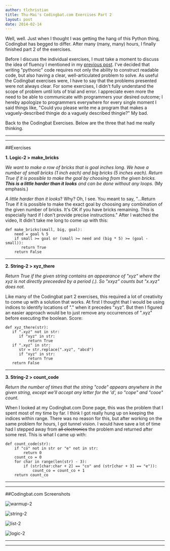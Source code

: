 ```yaml
---
author: tlchristian
title: Thu-Mai's Codingbat.com Exercises Part 2
layout: post
date: 2014-02-14
---
```


Well, well.  Just when I thought I was getting the hang of this Python thing, Codingbat has begged to differ.  After many (many, many) hours, I finally finished part 2 of the exercises.  

Before I discuss the individual exercises, I must take a moment to discuss the idea of fluency I mentioned in my [previous post](http://tlchristian.github.io/spring2014/2014/02/06/ThuMaiCodingbat1.html).  I've decided that writing "pythonic" code requires not only the ability to construct readable code, but also having a clear, well-articulated problem to solve.  As useful the Codingbat exercises were, I have to say that the problems presented were not always clear.  For some exercises, I didn't fully understand the scope of problem until lots of trial and error.  I appreciate even more the need to be able to communicate with programmers your desired outcome; I hereby apologize to programmers everywhere for every single moment I said things like, "Could you please write me a program that makes a vaguely-described thingie do a vaguely described thingie?"  My bad.

Back to the Codingbat Exercises.  Below are the three that had me really thinking.

***
***

##Exercises

**1. Logic-2 > make_bricks**

_We want to make a row of bricks that is goal inches long. We have a number of small bricks (1 inch each) and big bricks (5 inches each). Return True if it is possible to make the goal by choosing from the given bricks. **This is a little harder than it looks** and can be done without any loops._  (My emphasis.)


_A little harder than it looks_?  Why?  Oh, I see.  You meant to say, "...Return True if it is possible to make the exact goal by choosing any combination of the given number of bricks.  It's OK if you have bricks remaining.  This is especially hard if I don't provide precise instructions."  After I watched the video, It didn't take me long to come up with this:

```
def make_bricks(small, big, goal):
    need = goal % 5
    if small >= goal or (small >= need and (big * 5) >= (goal - small)):
       return True
    return False
```

***

**2. String-2 > xyz_there**

_Return True if the given string contains an appearance of "xyz" where the xyz is not directly preceeded by a period (.). So "xxyz" counts but "x.xyz" does not._


Like many of the Codingbat part 2 exercises, this required a lot of creativity to come up with a solution that works.  At first I thought that I would be using indices to identify locations of "." when it precedes "xyz".  But then I figured an easier approach would be to just remove any occurrences of ".xyz" before executing the boolean.  Score:

```
def xyz_there(str):
   if ".xyz" not in str:
      if "xyz" in str:
          return True
   if ".xyz" in str:
      str = str.replace(".xyz", "abcd")
      if "xyz" in str:
          return True
   return False
```

***

**3. String-2 > count_code**

_Return the number of times that the string "code" appears anywhere in the given string, except we'll accept any letter for the 'd', so "cope" and "cooe" count._


When I looked at my Codingbat.com Done page, this was the problem that I spent most of my time by far.  I think I got really hung up on keeping the indices within range.  There was no reason for this, but after working on the same problem for hours, I got tunnel vision.  I would have save a lot of time had I stepped away from ~~all electronics~~ the problem and returned after some rest.  This is what I came up with:

```
def count_code(str):
    if "co" not in str or "e" not in str:
        return 0
    count_co = 0
    for char in range(len(str) - 3):
        if (str[char:char + 2] == "co" and (str[char + 3] == "e")):
            count_co = count_co + 1
    return count_co
```

***
***

##Codingbat.com Screenshots

![warmup-2](https://lh5.googleusercontent.com/-Q1Izod2Rvmg/Uv5VIlx0pcI/AAAAAAAAA_k/nCAjDxfsAXE/w908-h204-no/warmup-2.png)

![string-2](https://lh3.googleusercontent.com/-s1Bl8NEu0_k/Uv5VIEYIRxI/AAAAAAAAA_c/svN39vcPV7g/w908-h200-no/string-2.png)

![list-2](https://lh4.googleusercontent.com/-CG4fzzHZzVo/Uv5VJy3q8zI/AAAAAAAAA_0/Jx_JbejXFb4/w908-h185-no/list-2.png)

![logic-2](https://lh3.googleusercontent.com/-cu_DG-jANkg/Uv5VJfG5xNI/AAAAAAAAA_s/pPqhdcHQctw/w908-h202-no/logic-2.png)

***
***
